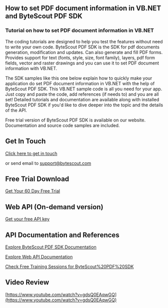 ## How to set PDF document information in VB.NET and ByteScout PDF SDK

### Tutorial on how to set PDF document information in VB.NET

The coding tutorials are designed to help you test the features without need to write your own code. ByteScout PDF SDK is the SDK for pdf documents generation, modification and updates. Can also generate and fill PDF forms. Provides support for text (fonts, style, size, font family), layers, pdf form fields, vector and raster drawings and you can use it to set PDF document information with VB.NET.

The SDK samples like this one below explain how to quickly make your application do set PDF document information in VB.NET with the help of ByteScout PDF SDK. This VB.NET sample code is all you need for your app. Just copy and paste the code, add references (if needs to) and you are all set! Detailed tutorials and documentation are available along with installed ByteScout PDF SDK if you'd like to dive deeper into the topic and the details of the API.

Free trial version of ByteScout PDF SDK is available on our website. Documentation and source code samples are included.

## Get In Touch

[Click here to get in touch](https://bytescout.zendesk.com/hc/en-us/requests/new?subject=ByteScout%20PDF%20SDK%20Question)

or send email to [support@bytescout.com](mailto:support@bytescout.com?subject=ByteScout%20PDF%20SDK%20Question) 

## Free Trial Download

[Get Your 60 Day Free Trial](https://bytescout.com/download/web-installer?utm_source=github-readme)

## Web API (On-demand version)

[Get your free API key](https://pdf.co/documentation/api?utm_source=github-readme)

## API Documentation and References

[Explore ByteScout PDF SDK Documentation](https://bytescout.com/documentation/index.html?utm_source=github-readme)

[Explore Web API Documentation](https://pdf.co/documentation/api?utm_source=github-readme)

[Check Free Training Sessions for ByteScout%20PDF%20SDK](https://academy.bytescout.com/)

## Video Review

[https://www.youtube.com/watch?v=gdsQ0EAqwGQ](https://www.youtube.com/watch?v=gdsQ0EAqwGQ)